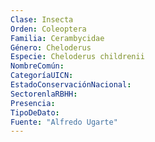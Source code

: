 ```yaml
---
Clase: Insecta
Orden: Coleoptera
Familia: Cerambycidae
Género: Cheloderus
Especie: Cheloderus childrenii
NombreComún: 
CategoríaUICN: 
EstadoConservaciónNacional: 
SectorenlaRBHH: 
Presencia: 
TipoDeDato: 
Fuente: "Alfredo Ugarte"
---
```

